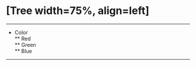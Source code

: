 # [Tree width=75%, align=left]
----------------------------
* Color<br />
** Red<br />
** Green<br />
** Blue<br />
----------------------------
